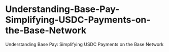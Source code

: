 # Understanding-Base-Pay-Simplifying-USDC-Payments-on-the-Base-Network
Understanding Base Pay: Simplifying USDC Payments on the Base Network
